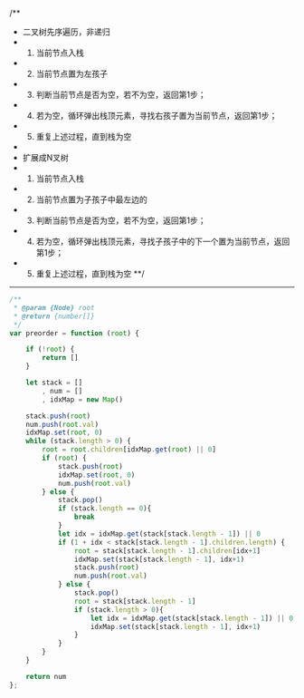 /**
 * 二叉树先序遍历，非递归
 * 1. 当前节点入栈
 * 2. 当前节点置为左孩子
 * 3. 判断当前节点是否为空，若不为空，返回第1步；
 * 4. 若为空，循环弹出栈顶元素，寻找右孩子置为当前节点，返回第1步；
 * 5. 重复上述过程，直到栈为空
 *
 * 扩展成N叉树
 * 1. 当前节点入栈
 * 2. 当前节点置为子孩子中最左边的
 * 3. 判断当前节点是否为空，若不为空，返回第1步；
 * 4. 若为空，循环弹出栈顶元素，寻找子孩子中的下一个置为当前节点，返回第1步；
 * 5. 重复上述过程，直到栈为空
 **/


----

```javascript
/**
 * @param {Node} root
 * @return {number[]}
 */
var preorder = function (root) {

    if (!root) {
        return []
    }

    let stack = []
        , num = []
        , idxMap = new Map()

    stack.push(root)
    num.push(root.val)
    idxMap.set(root, 0)
    while (stack.length > 0) {
        root = root.children[idxMap.get(root) || 0]
        if (root) {
            stack.push(root)
            idxMap.set(root, 0)
            num.push(root.val)
        } else {
            stack.pop()
            if (stack.length == 0){
                break
            }
            let idx = idxMap.get(stack[stack.length - 1]) || 0
            if (1 + idx < stack[stack.length - 1].children.length) {
                root = stack[stack.length - 1].children[idx+1]
                idxMap.set(stack[stack.length - 1], idx+1)
                stack.push(root)
                num.push(root.val)
            } else {
                stack.pop()
                root = stack[stack.length - 1]
                if (stack.length > 0){
                    let idx = idxMap.get(stack[stack.length - 1]) || 0
                    idxMap.set(stack[stack.length - 1], idx+1)
                }
            }
        }
    }

    return num
};
```


